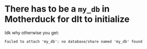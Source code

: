 # There has to be a `my_db` in Motherduck for dlt to initialize

Idk why otherwise you get:

```
Failed to attach 'my_db': no database/share named 'my_db' found
```
